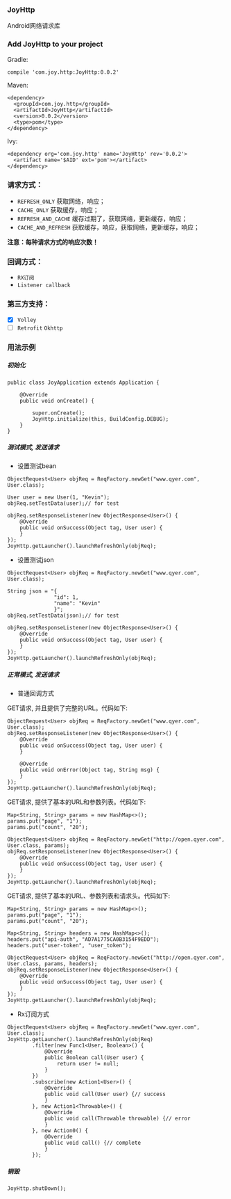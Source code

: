 ### JoyHttp

Android网络请求库

### Add JoyHttp to your project

Gradle:

```
compile 'com.joy.http:JoyHttp:0.0.2'
```

Maven:

```
<dependency>
  <groupId>com.joy.http</groupId>
  <artifactId>JoyHttp</artifactId>
  <version>0.0.2</version>
  <type>pom</type>
</dependency>
```

 Ivy:

 ```
 <dependency org='com.joy.http' name='JoyHttp' rev='0.0.2'>
   <artifact name='$AID' ext='pom'></artifact>
 </dependency>
 ```

### 请求方式：  
- `REFRESH_ONLY` 获取网络，响应；
- `CACHE_ONLY` 获取缓存，响应；
- `REFRESH_AND_CACHE` 缓存过期了，获取网络，更新缓存，响应；
- `CACHE_AND_REFRESH` 获取缓存，响应，获取网络，更新缓存，响应；

**注意：每种请求方式的响应次数！**

### 回调方式：
- `RX订阅`
- `Listener callback`

### 第三方支持：
- [x] `Volley`
- [ ] `Retrofit` `Okhttp`

### 用法示例

##### 初始化

```
public class JoyApplication extends Application {

    @Override
    public void onCreate() {

        super.onCreate();
        JoyHttp.initialize(this, BuildConfig.DEBUG);
    }
}
```

##### 测试模式, 发送请求

- 设置测试bean

```
ObjectRequest<User> objReq = ReqFactory.newGet("www.qyer.com", User.class);

User user = new User(1, "Kevin");
objReq.setTestData(user);// for test

objReq.setResponseListener(new ObjectResponse<User>() {
    @Override
    public void onSuccess(Object tag, User user) {
    }
});
JoyHttp.getLauncher().launchRefreshOnly(objReq);
```

- 设置测试json

```
ObjectRequest<User> objReq = ReqFactory.newGet("www.qyer.com", User.class);

String json = "{
               "id": 1,
               "name": "Kevin"
               }";
objReq.setTestData(json);// for test

objReq.setResponseListener(new ObjectResponse<User>() {
    @Override
    public void onSuccess(Object tag, User user) {
    }
});
JoyHttp.getLauncher().launchRefreshOnly(objReq);
```

##### 正常模式, 发送请求

- 普通回调方式

GET请求, 并且提供了完整的URL。代码如下:

```
ObjectRequest<User> objReq = ReqFactory.newGet("www.qyer.com", User.class);
objReq.setResponseListener(new ObjectResponse<User>() {
    @Override
    public void onSuccess(Object tag, User user) {
    }

    @Override
    public void onError(Object tag, String msg) {
    }
});
JoyHttp.getLauncher().launchRefreshOnly(objReq);
```

GET请求, 提供了基本的URL和参数列表。代码如下:

```
Map<String, String> params = new HashMap<>();
params.put("page", "1");
params.put("count", "20");

ObjectRequest<User> objReq = ReqFactory.newGet("http://open.qyer.com", User.class, params);
objReq.setResponseListener(new ObjectResponse<User>() {
    @Override
    public void onSuccess(Object tag, User user) {
    }
});
JoyHttp.getLauncher().launchRefreshOnly(objReq);
```

GET请求, 提供了基本的URL、参数列表和请求头。代码如下:

```
Map<String, String> params = new HashMap<>();
params.put("page", "1");
params.put("count", "20");

Map<String, String> headers = new HashMap<>();
headers.put("api-auth", "AD7A1775CA0B3154F9EDD");
headers.put("user-token", "user_token");

ObjectRequest<User> objReq = ReqFactory.newGet("http://open.qyer.com", User.class, params, headers);
objReq.setResponseListener(new ObjectResponse<User>() {
    @Override
    public void onSuccess(Object tag, User user) {
    }
});
JoyHttp.getLauncher().launchRefreshOnly(objReq);
```

- Rx订阅方式

```
ObjectRequest<User> objReq = ReqFactory.newGet("www.qyer.com", User.class);
JoyHttp.getLauncher().launchRefreshOnly(objReq)
        .filter(new Func1<User, Boolean>() {
            @Override
            public Boolean call(User user) {
                return user != null;
            }
        })
        .subscribe(new Action1<User>() {
            @Override
            public void call(User user) {// success
            }
        }, new Action1<Throwable>() {
            @Override
            public void call(Throwable throwable) {// error
            }
        }, new Action0() {
            @Override
            public void call() {// complete
            }
        });
```

##### 销毁

```
JoyHttp.shutDown();
```
